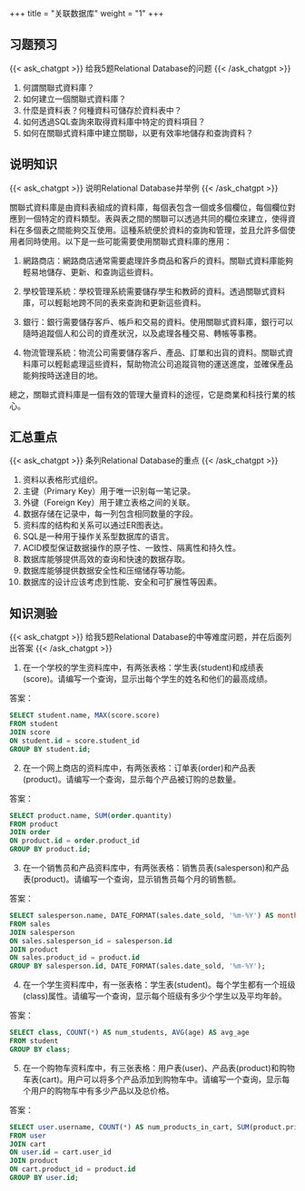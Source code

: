 +++
title = "关联数据库"
weight = "1"
+++
## 习题预习
{{< ask_chatgpt >}}
给我5题Relational Database的问题
{{< /ask_chatgpt >}}



1. 何謂關聯式資料庫？
2. 如何建立一個關聯式資料庫？ 
3. 什麼是資料表？何種資料可儲存於資料表中？ 
4. 如何透過SQL查詢來取得資料庫中特定的資料項目？ 
5. 如何在關聯式資料庫中建立關聯，以更有效率地儲存和查詢資料？   

## 说明知识
{{< ask_chatgpt >}}
说明Relational Database并举例
{{< /ask_chatgpt >}}



關聯式資料庫是由資料表組成的資料庫，每個表包含一個或多個欄位，每個欄位對應到一個特定的資料類型。表與表之間的關聯可以透過共同的欄位來建立，使得資料在多個表之間能夠交互使用。這種系統便於資料的查詢和管理，並且允許多個使用者同時使用。以下是一些可能需要使用關聯式資料庫的應用：

1. 網路商店：網路商店通常需要處理許多商品和客戶的資料。關聯式資料庫能夠輕易地儲存、更新、和查詢這些資料。

2. 學校管理系統：學校管理系統需要儲存學生和教師的資料。透過關聯式資料庫，可以輕鬆地跨不同的表來查詢和更新這些資料。

3. 銀行：銀行需要儲存客戶、帳戶和交易的資料。使用關聯式資料庫，銀行可以隨時追蹤個人和公司的資產狀況，以及處理各種交易、轉帳等事務。

4. 物流管理系統：物流公司需要儲存客戶、產品、訂單和出貨的資料。關聯式資料庫可以輕鬆處理這些資料，幫助物流公司追蹤貨物的運送進度，並確保產品能夠按時送達目的地。

總之，關聯式資料庫是一個有效的管理大量資料的途徑，它是商業和科技行業的核心。   

## 汇总重点
{{< ask_chatgpt >}}
条列Relational Database的重点
{{< /ask_chatgpt >}}



1. 资料以表格形式组织。
2. 主键（Primary Key）用于唯一识别每一笔记录。
3. 外键（Foreign Key）用于建立表格之间的关联。
4. 数据存储在记录中，每一列包含相同数量的字段。
5. 资料库的结构和关系可以通过ER图表达。
6. SQL是一种用于操作关系型数据库的语言。
7. ACID模型保证数据操作的原子性、一致性、隔离性和持久性。
8. 数据库能够提供高效的查询和快速的数据存取。
9. 数据库能够提供数据安全性和压缩储存等功能。
10. 数据库的设计应该考虑到性能、安全和可扩展性等因素。   

## 知识测验
{{< ask_chatgpt >}}
给我5题Relational Database的中等难度问题，并在后面列出答案
{{< /ask_chatgpt >}}



1. 在一个学校的学生资料库中，有两张表格：学生表(student)和成绩表(score)。请编写一个查询，显示出每个学生的姓名和他们的最高成绩。

答案：

```sql
SELECT student.name, MAX(score.score) 
FROM student 
JOIN score 
ON student.id = score.student_id 
GROUP BY student.id;
```

2. 在一个网上商店的资料库中，有两张表格：订单表(order)和产品表(product)。请编写一个查询，显示每个产品被订购的总数量。

答案：

```sql
SELECT product.name, SUM(order.quantity) 
FROM product 
JOIN order 
ON product.id = order.product_id 
GROUP BY product.id;
```

3. 在一个销售员和产品资料库中，有两张表格：销售员表(salesperson)和产品表(product)。请编写一个查询，显示销售员每个月的销售额。

答案：

```sql
SELECT salesperson.name, DATE_FORMAT(sales.date_sold, '%m-%Y') AS month, SUM(product.price * sales.quantity_sold) AS sales_total 
FROM sales 
JOIN salesperson 
ON sales.salesperson_id = salesperson.id 
JOIN product 
ON sales.product_id = product.id 
GROUP BY salesperson.id, DATE_FORMAT(sales.date_sold, '%m-%Y');
```

4. 在一个学生资料库中，有一张表格：学生表(student)。每个学生都有一个班级(class)属性。请编写一个查询，显示每个班级有多少个学生以及平均年龄。

答案：

```sql
SELECT class, COUNT(*) AS num_students, AVG(age) AS avg_age 
FROM student 
GROUP BY class;
```

5. 在一个购物车资料库中，有三张表格：用户表(user)、产品表(product)和购物车表(cart)。用户可以将多个产品添加到购物车中。请编写一个查询，显示每个用户的购物车中有多少产品以及总价格。

答案：

```sql
SELECT user.username, COUNT(*) AS num_products_in_cart, SUM(product.price) AS total_price 
FROM user 
JOIN cart 
ON user.id = cart.user_id 
JOIN product 
ON cart.product_id = product.id 
GROUP BY user.id;
```   


